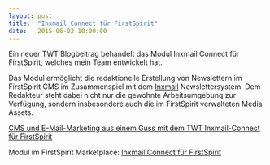```yaml
---
layout: post
title:  "Inxmail Connect für FirstSpirit"
date:   2015-06-02 10:00:00
---
```


Ein neuer TWT Blogbeitrag behandelt das Modul Inxmail Connect für FirstSpirit, welches mein Team entwickelt hat. 

Das Modul ermöglicht die redaktionelle Erstellung von Newslettern im FirstSpirit CMS im Zusammenspiel mit dem [Inxmail](http://www.inxmail.de) Newslettersystem. Dem Redakteur steht dabei nicht nur die gewohnte Arbeitsumgebung zur Verfügung, sondern insbesondere auch die im FirstSpirit verwalteten Media Assets.

[CMS und E-Mail-Marketing aus einem Guss mit dem TWT Inxmail-Connect für FirstSpirit](http://www.twt.de/news/detail/cms-und-e-mail-marketing-aus-einem-guss-mit-dem-twt-inxmail-connect-fuer-firstspirit.html)

Modul im FirstSpirit Marketplace: [Inxmail Connect für FirstSpirit](http://www.e-spirit.com/marketplace/de/inxmail-connect)